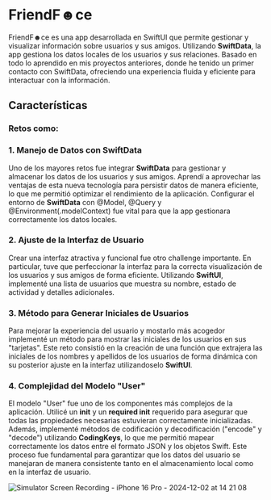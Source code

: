# FriendF☻ce

FriendF☻ce es una app desarrollada en SwiftUI que permite gestionar y visualizar información sobre usuarios y sus amigos. Utilizando **SwiftData**, la app gestiona los datos locales de los usuarios y sus relaciones. Basado en todo lo aprendido en mis proyectos anteriores, donde he tenido un primer contacto con SwiftData, ofreciendo una experiencia fluida y eficiente para interactuar con la información.

## Características 
### Retos como: 

### 1. **Manejo de Datos con SwiftData**
Uno de los mayores retos fue integrar **SwiftData** para gestionar y almacenar los datos de los usuarios y sus amigos. Aprendí a aprovechar las ventajas de esta nueva tecnología para persistir datos de manera eficiente, lo que me permitió optimizar el rendimiento de la aplicación. Configurar el entorno de **SwiftData** con @Model, @Query  y @Environment(\.modelContext) fue vital para que la app gestionara correctamente los datos locales.

### 2. **Ajuste de la Interfaz de Usuario**
Crear una interfaz atractiva y funcional fue otro challenge importante. En particular, tuve que perfeccionar la interfaz para la correcta visualización de los usuarios y sus amigos de forma eficiente. Utilizando **SwiftUI**, implementé una lista de usuarios que muestra su nombre, estado de actividad y detalles adicionales.

### 3. **Método para Generar Iniciales de Usuarios**
Para mejorar la experiencia del usuario y mostarlo más acogedor implementé un método para mostrar las iniciales de los usuarios en sus "tarjetas". Este reto consistió en la creación de una función que extrajera las iniciales de los nombres y apellidos de los usuarios de forma dinámica con su posterior ajuste en la interfaz utilizandoselo **SwiftUI**.

### 4. **Complejidad del Modelo "User"**
El modelo "User" fue uno de los componentes más complejos de la aplicación. Utilicé un **init**  y un **required init** requerido para asegurar que todas las propiedades necesarias estuvieran correctamente inicializadas. Además, implementé métodos de codificación y decodificación ("encode" y "decode") utilizando **CodingKeys**, lo que me permitió mapear correctamente los datos entre el formato JSON y los objetos Swift. Este proceso fue fundamental para garantizar que los datos del usuario se manejaran de manera consistente tanto en el almacenamiento local como en la interfaz de usuario.

![Simulator Screen Recording - iPhone 16 Pro - 2024-12-02 at 14 21 08](https://github.com/user-attachments/assets/2d0fe3cb-dc14-46ba-b4b5-91252433e36c)



